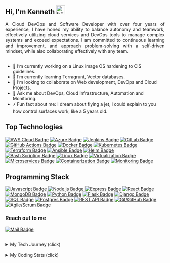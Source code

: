 ## Hi, I'm Kenneth <img src="https://user-images.githubusercontent.com/1303154/88677602-1635ba80-d120-11ea-84d8-d263ba5fc3c0.gif" width="28px" height="28px" alt="hi">

<div style="text-align: justify">
A Cloud DevOps and Software Developer with over four years of experience, I have honed my ability to balance autonomy and teamwork, effectively utilizing cloud services and DevOps tools to manage complex systems and exceed expectations. I am committed to continuous learning and improvement, and approach problem-solving with a self-driven mindset, while also collaborating effectively with any team.
</div>

<br />

- 🔭 I’m currently working on a Linux image OS hardening to CIS guidelines.
- 🌱 I’m currently learning Terragrunt, Vector databases.
- 👯 I’m looking to collaborate on Web development, DevOps and Cloud Projects.
- 💬 Ask me about DevOps, Cloud Infrastructure, Automation and Monitoring.
- ⚡ Fun fact about me: I dream about flying a jet, I could explain to you how control surfaces work, like a 5 years old.

## Top Technologies

[![AWS Cloud Badge](https://img.shields.io/badge/-Amazon%20Web%20Services-232F3E?style=for-the-badge&labelColor=black&logo=amazon-aws&logoColor=FF9900)](#) 
[![Azure Badge](https://img.shields.io/badge/-Microsoft%20Azure-0089D6?style=for-the-badge&labelColor=black&logo=microsoft-azure&logoColor=white)](#) 
[![Jenkins Badge](https://img.shields.io/badge/-Jenkins-D24939?style=for-the-badge&labelColor=black&logo=jenkins&logoColor=white)](#) 
[![GitLab Badge](https://img.shields.io/badge/-GitLab-FCA121?style=for-the-badge&labelColor=black&logo=gitlab&logoColor=white)](#)
[![GitHub Actions Badge](https://img.shields.io/badge/-GitHub%20Actions-2088FF?style=for-the-badge&labelColor=black&logo=github-actions&logoColor=white)](#) 
[![Docker Badge](https://img.shields.io/badge/-Docker-2496ED?style=for-the-badge&labelColor=black&logo=docker&logoColor=white)](#) 
[![Kubernetes Badge](https://img.shields.io/badge/-Kubernetes-326CE5?style=for-the-badge&labelColor=black&logo=kubernetes&logoColor=white)](#) 
[![Terraform Badge](https://img.shields.io/badge/-Terraform-623CE4?style=for-the-badge&labelColor=black&logo=terraform&logoColor=white)](#) 
[![Ansible Badge](https://img.shields.io/badge/-Ansible-EE0000?style=for-the-badge&labelColor=black&logo=ansible&logoColor=white)](#)
[![Helm Badge](https://img.shields.io/badge/-Helm-277A9F?style=for-the-badge&labelColor=black&logo=helm&logoColor=white)](#)
[![Bash Scripting Badge](https://img.shields.io/badge/-Bash%20Scripting-4EAA25?style=for-the-badge&labelColor=black&logo=gnu-bash&logoColor=white)](#)
[![Linux Badge](https://img.shields.io/badge/-Linux-FCC624?style=for-the-badge&labelColor=black&logo=linux&logoColor=white)](#)
[![Virtualization Badge](https://img.shields.io/badge/-Virtualization-183A61?style=for-the-badge&labelColor=black&logo=virtualbox&logoColor=white)](#)
[![Microservices Badge](https://img.shields.io/badge/-Microservices-2ECC71?style=for-the-badge&labelColor=black)](#)
[![Containerization Badge](https://img.shields.io/badge/-Containerization-3498DB?style=for-the-badge&labelColor=black)](#)
[![Monitoring Badge](https://img.shields.io/badge/-Monitoring-4D4D4D?style=for-the-badge&labelColor=black&logo=grafana&logoColor=white)](#)


## Programming Stack

[![Javascript Badge](https://img.shields.io/badge/-Javascript-F0DB4F?style=for-the-badge&labelColor=black&logo=javascript&logoColor=F0DB4F)](#) 
[![Node.js Badge](https://img.shields.io/badge/-Node.js-339933?style=for-the-badge&labelColor=black&logo=node.js&logoColor=white)](#)
[![Express Badge](https://img.shields.io/badge/-Express-000000?style=for-the-badge&labelColor=white&logo=express&logoColor=white)](#)
[![React Badge](https://img.shields.io/badge/-React-61DAFB?style=for-the-badge&labelColor=black&logo=react&logoColor=61DAFB)](#)
[![MongoDB Badge](https://img.shields.io/badge/-MongoDB-47A248?style=for-the-badge&labelColor=black&logo=mongodb&logoColor=47A248)](#)
[![Python Badge](https://img.shields.io/badge/-Python-3776AB?style=for-the-badge&labelColor=black&logo=python&logoColor=white)](#)
[![Flask Badge](https://img.shields.io/badge/-Flask-000000?style=for-the-badge&labelColor=black&logo=flask&logoColor=white)](#)
[![Django Badge](https://img.shields.io/badge/-Django-092E20?style=for-the-badge&labelColor=black&logo=django&logoColor=white)](#)
[![SQL Badge](https://img.shields.io/badge/-SQL-003B57?style=for-the-badge&labelColor=black&logo=sql&logoColor=white)](#)
[![Postgres Badge](https://img.shields.io/badge/-PostgreSQL-336791?style=for-the-badge&labelColor=black&logo=postgresql&logoColor=white)](#)
[![REST API Badge](https://img.shields.io/badge/-REST%20API-336791?style=for-the-badge&labelColor=black&logo=api&logoColor=white)](#)
[![Git/GitHub Badge](https://img.shields.io/badge/-Git/GitHub-F05032?style=for-the-badge&labelColor=black&logo=git&logoColor=white)](#)
[![Agile/Scrum Badge](https://img.shields.io/badge/-Agile/Scrum-0093D0?style=for-the-badge&labelColor=black&logo=agile&logoColor=white)](#)


### Reach out to me
 [![Mail Badge](https://img.shields.io/badge/-kenneth.ugo15@gmail.com-c0392b?style=flat&labelColor=c0392b&logo=gmail&logoColor=white)](mailto:kenneth.ugo15@gmail.com)

<br />

<details>
<summary>
My Tech Journey (click)
</summary>
<br />
<div style="text-align: justify">
After 4 years of experience working on engineering projects, I made a career transition to DevOps and cloud computing in 2020, giving me the opportunity to finally explore my deeply-rooted interest in technology that had remained latent until then. I am super passionate about troubleshooting and problem-solving, and have a lifelong learning attitude as a personal culture. 
</div>
<br />
<div style="text-align: justify">
Over the last 3 years, I have progressively built my skills and experience in DevOps, cloud services and Agile software development. My toolbox includes: AWS and Azure cloud services, CI/CD (Jenkins, GitHub actions, Gitlabs), Infrastructure as code (Terraform), microservices and containerization (Docker), container orchestration (kubernetes), scripting (bash, python), configuration management (Ansible), observability and monitoring (Prometheus, Grafana, ELK), software development (JavaScript, Node.js, express, MongoDB), networking and security.
</div>
<br />
<div style="text-align: justify">
In addition, I have a proven record of team collaboration and effective communication, a very solid experience using Linux and windows servers, git version control, as well as in-depth understanding of virtualization, load balancing, certificates, and routing. My best asset yet is my ability to learn fast, aptitude for continuously improvement and staying up to date with new technologies and industry best practices.
</div>
</details>

<br />

<details>
<summary>
My Coding Stats (click)
</summary>
<br />
<p align="center">
    <img src="https://wakatime.com/share/@e00ffb18-339e-46cf-bc5c-f7a3b03ed8e7/6c0909c4-2b85-460c-8f23-c3928565d1a5.svg" height="400"/>
</p>
<!--START_SECTION:waka-->
<!--END_SECTION:waka-->
